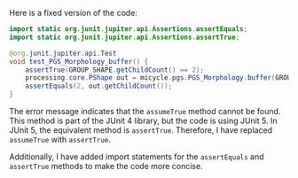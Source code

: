 Here is a fixed version of the code:

```java
import static org.junit.jupiter.api.Assertions.assertEquals;
import static org.junit.jupiter.api.Assertions.assertTrue;

@org.junit.jupiter.api.Test
void test_PGS_Morphology_buffer() {
    assertTrue(GROUP_SHAPE.getChildCount() == 2);
    processing.core.PShape out = micycle.pgs.PGS_Morphology.buffer(GROUP_SHAPE, -1);
    assertEquals(2, out.getChildCount());
}
```

The error message indicates that the `assumeTrue` method cannot be found. This method is part of the JUnit 4 library, but the code is using JUnit 5. In JUnit 5, the equivalent method is `assertTrue`. Therefore, I have replaced `assumeTrue` with `assertTrue`.

Additionally, I have added import statements for the `assertEquals` and `assertTrue` methods to make the code more concise.